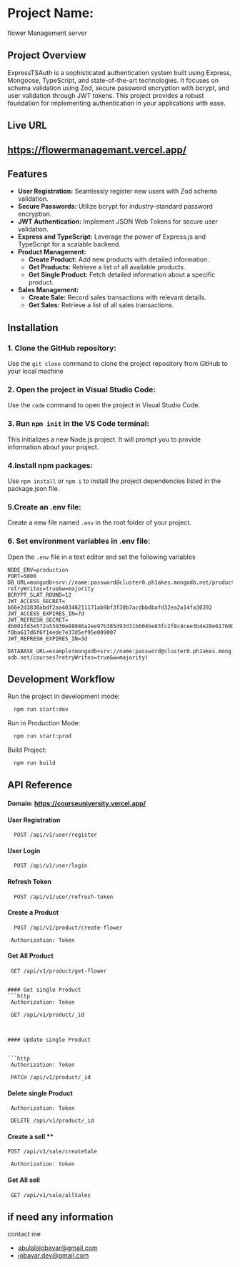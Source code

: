 # Project Name:
flower Management server
## Project Overview

ExpressTSAuth is a sophisticated authentication system built using Express, Mongoose, TypeScript, and state-of-the-art technologies. It focuses on schema validation using Zod, secure password encryption with bcrypt, and user validation through JWT tokens. This project provides a robust foundation for implementing authentication in your applications with ease.

## Live URL
## https://flowermanagemant.vercel.app/

## Features

- **User Registration:** Seamlessly register new users with Zod schema validation.
- **Secure Passwords:** Utilize bcrypt for industry-standard password encryption.
- **JWT Authentication:** Implement JSON Web Tokens for secure user validation.
- **Express and TypeScript:** Leverage the power of Express.js and TypeScript for a scalable backend.
- **Product Management:**
  - **Create Product:** Add new products with detailed information.
  - **Get Products:** Retrieve a list of all available products.
  - **Get Single Product:** Fetch detailed information about a specific product.
- **Sales Management:**
  - **Create Sale:** Record sales transactions with relevant details.
  - **Get Sales:** Retrieve a list of all sales transactions.


## Installation

  ### 1. Clone the GitHub repository:
  Use the `git clone` command to clone the project repository from GitHub to your local machine

### 2. Open the project in Visual Studio Code:
Use the `code` command to open the project in Visual Studio Code.

### 3. Run `npm init` in the VS Code terminal:
This initializes a new Node.js project. It will prompt you to provide information about your project.
### 4.Install npm packages: 
Use `npm install` or `npm i` to install the project dependencies listed in the package.json file.
### 5.Create an .env file:
Create a new file named `.env` in the root folder of your project.
### 6. Set environment variables in .env file:
Open the `.env` file in a text editor and set the following variables

```http
NODE_ENV=production
PORT=5000
DB_URL=mongodb+srv://name:password@cluster0.ph1akes.mongodb.net/product?retryWrites=true&w=majority
BCRYPT_SLAT_ROUND=12
JWT_ACCESS_SECRET= b66e2d3838abdf2aa40348211171ab9bf3f30b7acdbbdbafd32ea2a14fa30392
JWT_ACCESS_EXPIRES_IN=7d
JWT_REFRESH_SECRET= db001fd3e572a55930e88086a2ee97b385d93d31b604be83fc2f8c4cee3b4e28e617600524f1423300873d72e91833
f0ba617d6f6f14ede7e37d5ef95e009007
JWT_REFRESH_EXPIRES_IN=3d

```
`DATABASE_URL=example(mongodb+srv://name:password@cluster0.ph1akes.mongodb.net/courses?retryWrites=true&w=majority)`
## Development Workflow

Run the project in development mode:

```bash
  npm run start:dev
```
Run in Production Mode:
```bash
  npm run start:prod
```
Build Project:
```bash
  npm run build
```



## API Reference

#### Domain: https://courseuniversity.vercel.app/

#### User Registration

```http
  POST /api/v1/user/register
```

####  User Login

```http
  POST /api/v1/user/login
```

#### Refresh Token

```http
  POST /api/v1/user/refresh-token

```



#### Create a Product 

```http
  POST /api/v1/product/create-flower

```
```http
 Authorization: Token
```


#### Get All Product 

```http
 GET /api/v1/product/get-flower


#### Get single Product 
```http
 Authorization: Token
``` 
```http
 GET /api/v1/product/_id



#### Update single Product 


```http
 Authorization: Token
``` 
```http
 PATCH /api/v1/product/_id
```

#### Delete single Product 


```http
 Authorization: Token
``` 
```http
 DELETE /api/v1/product/_id
```


#### Create a sell **

```http
POST /api/v1/sale/createSale
```
```http
 Authorization: token
```


#### Get All sell

```http
 GET /api/v1/sale/allSales
```

## if need any information
contact me

- abulalajobayar@gmail.com
- jobayar.dev@gmail.com
